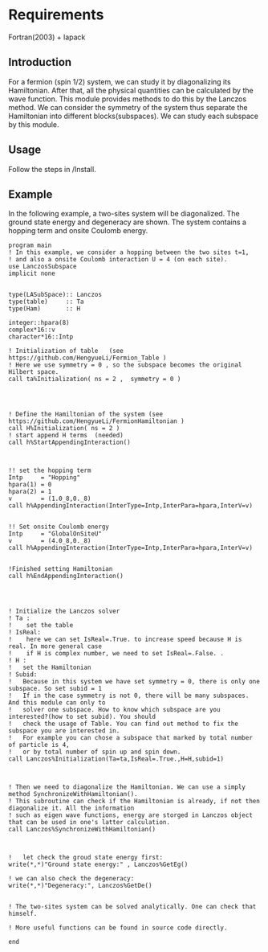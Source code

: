 # Requirements

Fortran(2003)  + lapack

## Introduction
For a fermion (spin 1/2) system, we can study it by diagonalizing its Hamiltonian. After that, all the physical quantities can be calculated by the wave function. This module provides methods to do this by the Lanczos method. We can consider the symmetry of the system thus separate the Hamiltonian into different blocks(subspaces). We can study each subspace by this module.</br>

## Usage
Follow the steps in /Install.


## Example
In the following example, a two-sites system will be diagonalized. The ground state energy and degeneracy are shown. The system contains a hopping term and onsite Coulomb energy.

    program main
    ! In this example, we consider a hopping between the two sites t=1,
    ! and also a onsite Coulomb interaction U = 4 (on each site).
    use LanczosSubspace
    implicit none


    type(LASubSpace):: Lanczos
    type(table)     :: Ta
    type(Ham)       :: H

    integer::hpara(8)
    complex*16::v
    character*16::Intp

    ! Initialization of table   (see https://github.com/HengyueLi/Fermion_Table )
    ! Here we use symmetry = 0 , so the subspace becomes the original Hilbert space.
    call ta%Initialization( ns = 2 ,  symmetry = 0 )




    ! Define the Hamiltonian of the system (see https://github.com/HengyueLi/FermionHamiltonian )
    call H%Initialization( ns = 2 )
    ! start append H terms  (needed)
    call h%StartAppendingInteraction()



    !! set the hopping term
    Intp     = "Hopping"
    hpara(1) = 0
    hpara(2) = 1
    v        = (1.0_8,0._8)
    call h%AppendingInteraction(InterType=Intp,InterPara=hpara,InterV=v)


    !! Set onsite Coulomb energy
    Intp     = "GlobalOnSiteU"
    v        = (4.0_8,0._8)
    call h%AppendingInteraction(InterType=Intp,InterPara=hpara,InterV=v)


    !Finished setting Hamiltonian
    call h%EndAppendingInteraction()




    ! Initialize the Lanczos solver
    ! Ta :
    !    set the table
    ! IsReal:
    !    here we can set IsReal=.True. to increase speed because H is real. In more general case
    !    if H is complex number, we need to set IsReal=.False. .
    ! H :
    !   set the Hamiltonian
    ! Subid:
    !   Because in this system we have set symmetry = 0, there is only one subspace. So set subid = 1
    !   If in the case symmetry is not 0, there will be many subspaces. And this module can only to
    !   solver one subspace. How to know which subspace are you interested?(how to set subid). You should
    !   check the usage of Table. You can find out method to fix the subspace you are interested in.
    !   For example you can chose a subspace that marked by total number of particle is 4,
    !   or by total number of spin up and spin down.
    call Lanczos%Initialization(Ta=ta,IsReal=.True.,H=H,subid=1)



    ! Then we need to diagonalize the Hamiltonian. We can use a simply method SynchronizeWithHamiltonian().
    ! This subroutine can check if the Hamiltonian is already, if not then diagonalize it. All the information
    ! such as eigen wave functions, energy are storged in Lanczos object that can be used in one's latter calculation.
    call Lanczos%SynchronizeWithHamiltonian()



    !   let check the groud state energy first:
    write(*,*)"Ground state energy:" , Lanczos%GetEg()

    ! we can also check the degeneracy:
    write(*,*)"Degeneracy:", Lanczos%GetDe()


    ! The two-sites system can be solved analytically. One can check that himself.

    ! More useful functions can be found in source code directly.

    end

